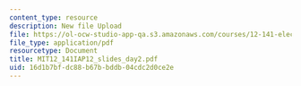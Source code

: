 ```yaml
---
content_type: resource
description: New file Upload
file: https://ol-ocw-studio-app-qa.s3.amazonaws.com/courses/12-141-electron-microprobe-analysis-january-iap-2012/16d1b7bfdc88b67bbddb04cdc2d0ce2e_MIT12_141IAP12_slides_day2.pdf
file_type: application/pdf
resourcetype: Document
title: MIT12_141IAP12_slides_day2.pdf
uid: 16d1b7bf-dc88-b67b-bddb-04cdc2d0ce2e
---
```

